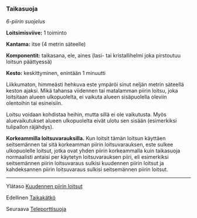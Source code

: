 ### Taikasuoja

*6-piirin suojelus*

**Loitsimisviive:** 1 toiminto

**Kantama:** itse (4 metrin säteelle)

**Komponentit:** taikasana, ele, aines (lasi- tai kristallihelmi joka pirstoutuu loitsun päättyessä)

**Kesto:** keskittyminen, enintään 1 minuutti

Liikkumaton, himmeästi hehkuva este ympäröi sinut neljän metrin säteellä keston ajaksi. Mikä tahansa viidennen tai matalamman piirin loitsu, joka loitsitaan alueen ulkopuolelta, ei vaikuta alueen sisäpuolella oleviin olentoihin tai esineisiin.

Loitsu voidaan kohdistaa heihin, mutta sillä ei ole vaikutusta. Myös aluevaikutukset alueen ulkopuolelta eivät ulotu sen sisään (esimerkiksi tulipallon räjähdys).

**Korkeammilla loitsuvarauksilla.** Kun loitsit tämän loitsun käyttäen seitsemännen tai sitä korkeamman piirin loitsuvarauksen, este sulkee ulkopuolelle loitsut, jotka ovat yhden piirin korkeammalla kuin taikasuoja normaalisti antaisi per käytetyn loitsuvarauksen piiri, eli esimerkiksi seitsemännen piirin loitsuvaraus sulkisi kuudennen piirin loitsut ja kahdeksannen piirin loitsuvaraus sulkisi seitsemännen piirin loitsut.

---

Ylätaso [Kuudennen piirin loitsut](6_piirin_loitsut)

Edellinen [Taikakätkö](Taikakätkö)

Seuraava [Teleporttisuoja](Teleporttisuoja)

